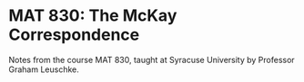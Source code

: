 MAT 830: The McKay Correspondence
====

Notes from the course MAT 830, taught at Syracuse University by Professor Graham Leuschke.
